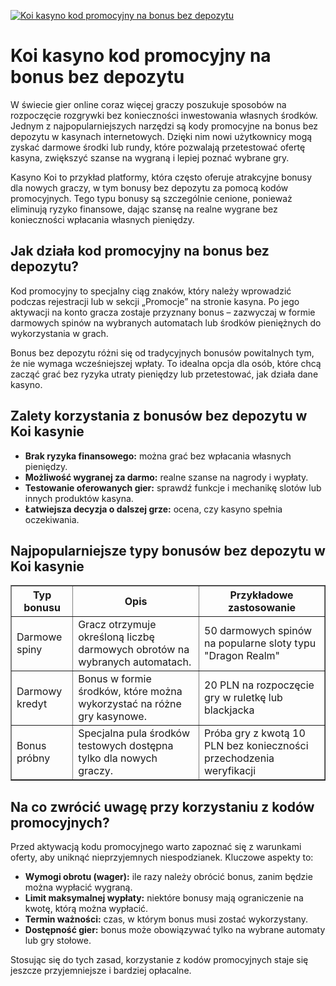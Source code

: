[![Koi kasyno kod promocyjny na bonus bez depozytu](https://123-caf.pages.dev/gitsignup.png)](https://vrmoo.ru/Bt82HjjY)

<h1>Koi kasyno kod promocyjny na bonus bez depozytu</h1> <p>W świecie gier online coraz więcej graczy poszukuje sposobów na rozpoczęcie rozgrywki bez konieczności inwestowania własnych środków. Jednym z najpopularniejszych narzędzi są kody promocyjne na bonus bez depozytu w kasynach internetowych. Dzięki nim nowi użytkownicy mogą zyskać darmowe środki lub rundy, które pozwalają przetestować ofertę kasyna, zwiększyć szanse na wygraną i lepiej poznać wybrane gry.</p> <p>Kasyno Koi to przykład platformy, która często oferuje atrakcyjne bonusy dla nowych graczy, w tym bonusy bez depozytu za pomocą kodów promocyjnych. Tego typu bonusy są szczególnie cenione, ponieważ eliminują ryzyko finansowe, dając szansę na realne wygrane bez konieczności wpłacania własnych pieniędzy.</p> <h2>Jak działa kod promocyjny na bonus bez depozytu?</h2> <p>Kod promocyjny to specjalny ciąg znaków, który należy wprowadzić podczas rejestracji lub w sekcji „Promocje” na stronie kasyna. Po jego aktywacji na konto gracza zostaje przyznany bonus – zazwyczaj w formie darmowych spinów na wybranych automatach lub środków pieniężnych do wykorzystania w grach.</p> <p>Bonus bez depozytu różni się od tradycyjnych bonusów powitalnych tym, że nie wymaga wcześniejszej wpłaty. To idealna opcja dla osób, które chcą zacząć grać bez ryzyka utraty pieniędzy lub przetestować, jak działa dane kasyno.</p> <h2>Zalety korzystania z bonusów bez depozytu w Koi kasynie</h2> <ul>   <li><strong>Brak ryzyka finansowego:</strong> można grać bez wpłacania własnych pieniędzy.</li>   <li><strong>Możliwość wygranej za darmo:</strong> realne szanse na nagrody i wypłaty.</li>   <li><strong>Testowanie oferowanych gier:</strong> sprawdź funkcje i mechanikę slotów lub innych produktów kasyna.</li>   <li><strong>Łatwiejsza decyzja o dalszej grze:</strong> ocena, czy kasyno spełnia oczekiwania.</li> </ul> <h2>Najpopularniejsze typy bonusów bez depozytu w Koi kasynie</h2> <table border="1" cellpadding="8" cellspacing="0" style="border-collapse: collapse; width: 100%;">   <thead>     <tr>       <th>Typ bonusu</th>       <th>Opis</th>       <th>Przykładowe zastosowanie</th>     </tr>   </thead>   <tbody>     <tr>       <td>Darmowe spiny</td>       <td>Gracz otrzymuje określoną liczbę darmowych obrotów na wybranych automatach.</td>       <td>50 darmowych spinów na popularne sloty typu "Dragon Realm"</td>     </tr>     <tr>       <td>Darmowy kredyt</td>       <td>Bonus w formie środków, które można wykorzystać na różne gry kasynowe.</td>       <td>20 PLN na rozpoczęcie gry w ruletkę lub blackjacka</td>     </tr>     <tr>       <td>Bonus próbny</td>       <td>Specjalna pula środków testowych dostępna tylko dla nowych graczy.</td>       <td>Próba gry z kwotą 10 PLN bez konieczności przechodzenia weryfikacji</td>     </tr>   </tbody> </table> <h2>Na co zwrócić uwagę przy korzystaniu z kodów promocyjnych?</h2> <p>Przed aktywacją kodu promocyjnego warto zapoznać się z warunkami oferty, aby uniknąć nieprzyjemnych niespodzianek. Kluczowe aspekty to:</p> <ul>   <li><strong>Wymogi obrotu (wager):</strong> ile razy należy obrócić bonus, zanim będzie można wypłacić wygraną.</li>   <li><strong>Limit maksymalnej wypłaty:</strong> niektóre bonusy mają ograniczenie na kwotę, którą można wypłacić.</li>   <li><strong>Termin ważności:</strong> czas, w którym bonus musi zostać wykorzystany.</li>   <li><strong>Dostępność gier:</strong> bonus może obowiązywać tylko na wybrane automaty lub gry stołowe.</li> </ul> <p>Stosując się do tych zasad, korzystanie z kodów promocyjnych staje się jeszcze przyjemniejsze i bardziej opłacalne.</p>